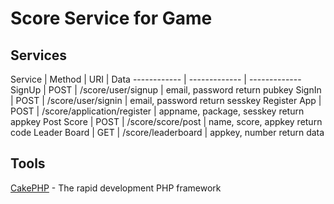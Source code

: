  Score Service for Game
====================

Services
-------------

Service | Method | URI | Data 
------------ | ------------- | -------------
SignUp | POST | /score/user/signup | email, password return pubkey
SignIn | POST | /score/user/signin | email, password return sesskey
Register App | POST | /score/application/register | appname, package, sesskey return appkey
Post Score | POST | /score/score/post | name, score, appkey return code
Leader Board | GET | /score/leaderboard | appkey, number return data

Tools
----------------

[CakePHP](http://www.cakephp.org) - The rapid development PHP framework 

